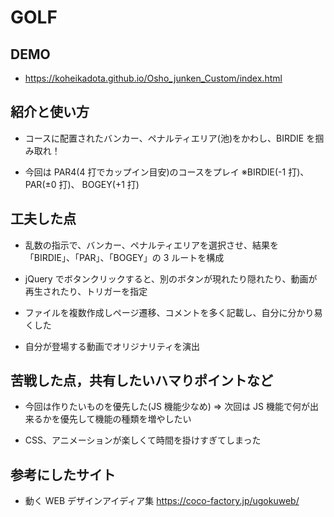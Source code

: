 # GOLF

## DEMO

- https://koheikadota.github.io/Osho_junken_Custom/index.html

## 紹介と使い方

- コースに配置されたバンカー、ペナルティエリア(池)をかわし、BIRDIE を掴み取れ！

- 今回は PAR4(4 打でカップイン目安)のコースをプレイ ※BIRDIE(-1 打)、 PAR(±0 打)、 BOGEY(+1 打)

## 工夫した点

- 乱数の指示で、バンカー、ペナルティエリアを選択させ、結果を「BIRDIE」、「PAR」、「BOGEY」の 3 ルートを構成

- jQuery でボタンクリックすると、別のボタンが現れたり隠れたり、動画が再生されたり、トリガーを指定

- ファイルを複数作成しページ遷移、コメントを多く記載し、自分に分かり易くした

- 自分が登場する動画でオリジナリティを演出

## 苦戦した点，共有したいハマりポイントなど

- 今回は作りたいものを優先した(JS 機能少なめ) ⇒ 次回は JS 機能で何が出来るかを優先して機能の種類を増やしたい

- CSS、アニメーションが楽しくて時間を掛けすぎてしまった

## 参考にしたサイト

- 動く WEB デザインアイディア集 https://coco-factory.jp/ugokuweb/
